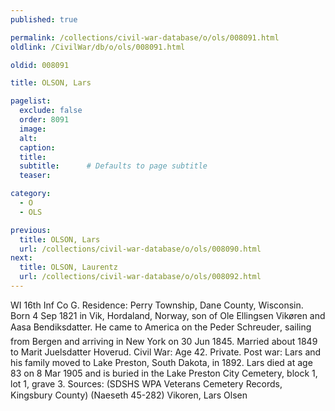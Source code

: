 ```yaml
---
published: true

permalink: /collections/civil-war-database/o/ols/008091.html
oldlink: /CivilWar/db/o/ols/008091.html

oldid: 008091

title: OLSON, Lars

pagelist:
  exclude: false
  order: 8091
  image: 
  alt:
  caption:
  title:
  subtitle:      # Defaults to page subtitle
  teaser:

category: 
  - O 
  - OLS

previous:
  title: OLSON, Lars
  url: /collections/civil-war-database/o/ols/008090.html  
next:
  title: OLSON, Laurentz
  url: /collections/civil-war-database/o/ols/008092.html   
---
```

WI 16th Inf Co G. Residence: Perry Township, Dane County, Wisconsin. Born 4 Sep 1821 in Vik, Hordaland, Norway, son of Ole Ellingsen Vik&oslash;ren and Aasa Bendiksdatter. He came to America on the &#147;Peder Schreuder&#148;, sailing from Bergen and arriving in New York on 30 Jun 1845. Married about 1849 to Marit Juelsdatter Hoverud. Civil War: Age 42. Private. Post war: Lars and his family moved to Lake Preston, South Dakota, in 1892. Lars died at age 83 on 8 Mar 1905 and is buried in the Lake Preston City Cemetery, block 1, lot 1, grave 3. Sources: (SDSHS WPA Veterans Cemetery Records, Kingsbury County) (Naeseth &#146;45-282) &#147;Vikoren, Lars Olsen&#148;